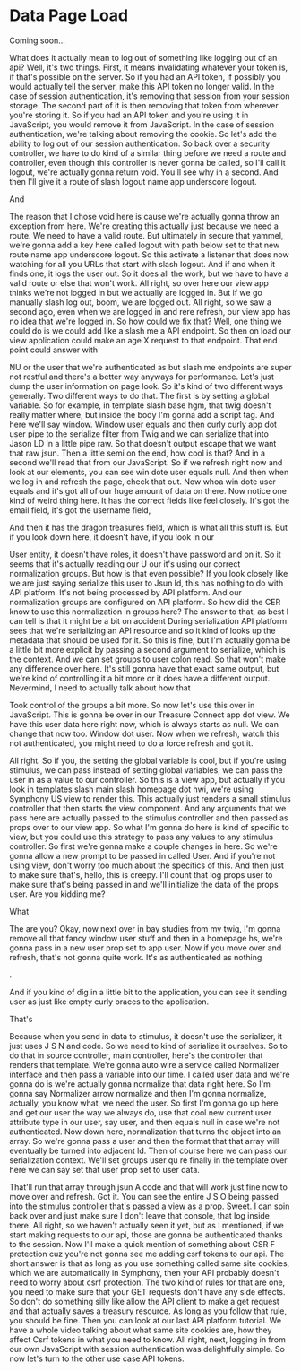 # Data Page Load

Coming soon...

What does it actually mean to log out of something like logging out of an api? Well,
it's two things. First, it means invalidating whatever your token is, if that's
possible on the server. So if you had an API token, if possibly you would actually
tell the server, make this API token no longer valid. In the case of session
authentication, it's removing that session from your session storage. The second part
of it is then removing that token from wherever you're storing it. So if you had an
API token and you're using it in JavaScript, you would remove it from JavaScript. In
the case of session authentication, we're talking about removing the cookie. So let's
add the ability to log out of our session authentication. So back over a security
controller, we have to do kind of a similar thing before we need a route and
controller, even though this controller is never gonna be called, so I'll call it
logout, we're actually gonna return void. You'll see why in a second. And then I'll
give it a route of slash logout name app underscore logout.

And

The reason that I chose void here is cause we're actually gonna throw an exception
from here. We're creating this actually just because we need a route. We need to have
a valid route. But ultimately in secure that yammel, we're gonna add a key here
called logout with path below set to that new route name app underscore logout. So
this activate a listener that does now watching for all you URLs that start with
slash logout. And if and when it finds one, it logs the user out. So it does all the
work, but we have to have a valid route or else that won't work. All right, so over
here our view app thinks we're not logged in but we actually are logged in. But if we
go manually slash log out, boom, we are logged out. All right, so we saw a second
ago, even when we are logged in and rere refresh, our view app has no idea that we're
logged in. So how could we fix that? Well, one thing we could do is we could add like
a slash me a API endpoint. So then on load our view application could make an age X
request to that endpoint. That end point could answer with

NU or the user that we're authenticated as but slash me endpoints are super not
restful and there's a better way anyways for performance. Let's just dump the user
information on page look. So it's kind of two different ways generally. Two different
ways to do that. The first is by setting a global variable. So for example, in
template slash base hgm, that twig doesn't really matter where, but inside the body
I'm gonna add a script tag. And here we'll say window. Window user equals and then
curly curly app dot user pipe to the serialize filter from Twig and we can serialize
that into Jason LD in a little pipe raw. So that doesn't output escape that we want
that raw jsun. Then a little semi on the end, how cool is that? And in a second we'll
read that from our JavaScript. So if we refresh right now and look at our elements,
you can see win dote user equals null. And then when we log in and refresh the page,
check that out. Now whoa win dote user equals and it's got all of our huge amount of
data on there. Now notice one kind of weird thing here. It has the correct fields
like feel closely. It's got the email field, it's got the username field,

And then it has the dragon treasures field, which is what all this stuff is. But if
you look down here, it doesn't have, if you look in our

User entity, it doesn't have roles, it doesn't have password and on it. So it seems
that it's actually reading our U our it's using our correct normalization groups. But
how is that even possible? If you look closely like we are just saying serialize this
user to Jsun ld, this has nothing to do with API platform. It's not being processed
by API platform. And our normalization groups are configured on API platform. So how
did the CER know to use this normalization in groups here? The answer to that, as
best I can tell is that it might be a bit on accident During serialization API
platform sees that we're serializing an API resource and so it kind of looks up the
metadata that should be used for it. So this is fine, but I'm actually gonna be a
little bit more explicit by passing a second argument to serialize, which is the
context. And we can set groups to user colon read. So that won't make any difference
over here. It's still gonna have that exact same output, but we're kind of
controlling it a bit more or it does have a different output. Nevermind, I need to
actually talk about how that

Took control of the groups a bit more. So now let's use this over in JavaScript. This
is gonna be over in our Treasure Connect app dot view. We have this user data here
right now, which is always starts as null. We can change that now too. Window dot
user. Now when we refresh, watch this not authenticated, you might need to do a force
refresh and got it.

All right. So if you, the setting the global variable is cool, but if you're using
stimulus, we can pass instead of setting global variables, we can pass the user in as
a value to our controller. So this is a view app, but actually if you look in
templates slash main slash homepage dot hwi, we're using Symphony US view to render
this. This actually just renders a small stimulus controller that then starts the
view component. And any arguments that we pass here are actually passed to the
stimulus controller and then passed as props over to our view app. So what I'm gonna
do here is kind of specific to view, but you could use this strategy to pass any
values to any stimulus controller. So first we're gonna make a couple changes in
here. So we're gonna allow a new prompt to be passed in called User. And if you're
not using view, don't worry too much about the specifics of this. And then just to
make sure that's, hello, this is creepy. I'll count that log props user to make sure
that's being passed in and we'll initialize the data of the props user. Are you
kidding me?

What

The are you? Okay, now next over in bay studies from my twig, I'm gonna remove all
that fancy window user stuff and then in a homepage hs, we're gonna pass in a new
user prop set to app user. Now if you move over and refresh, that's not gonna quite
work. It's as authenticated as nothing

<laugh>.

And if you kind of dig in a little bit to the application, you can see it sending
user as just like empty curly braces to the application.

That's

Because when you send in data to stimulus, it doesn't use the serializer, it just
uses J S N and code. So we need to kind of serialize it ourselves. So to do that in
source controller, main controller, here's the controller that renders that template.
We're gonna auto wire a service called Normalizer interface and then pass a variable
into our time. I called user data and we're gonna do is we're actually gonna
normalize that data right here. So I'm gonna say Normalizer arrow normalize and then
I'm gonna normalize, actually, you know what, we need the user. So first I'm gonna go
up here and get our user the way we always do, use that cool new current user
attribute type in our user, say user, and then equals null in case we're not
authenticated. Now down here, normalization that turns the object into an array. So
we're gonna pass a user and then the format that that array will eventually be turned
into adjacent ld. Then of course here we can pass our serialization context. We'll
set groups user qu re finally in the template over here we can say set that user prop
set to user data.

That'll run that array through jsun A code and that will work just fine now to move
over and refresh. Got it. You can see the entire J S O being passed into the stimulus
controller that's passed a view as a prop. Sweet. I can spin back over and just make
sure I don't leave that console, that log inside there. All right, so we haven't
actually seen it yet, but as I mentioned, if we start making requests to our api,
those are gonna be authenticated thanks to the session. Now I'll make a quick mention
of something about CSR F protection cuz you're not gonna see me adding csrf tokens to
our api. The short answer is that as long as you use something called same site
cookies, which we are automatically in Symphony, then your API probably doesn't need
to worry about csrf protection. The two kind of rules for that are one, you need to
make sure that your GET requests don't have any side effects. So don't do something
silly like allow the API client to make a get request and that actually saves a
treasury resource. As long as you follow that rule, you should be fine. Then you can
look at our last API platform tutorial. We have a whole video talking about what same
site cookies are, how they affect Csrf tokens in what you need to know. All right,
next, logging in from our own JavaScript with session authentication was delightfully
simple. So now let's turn to the other use case API tokens.

